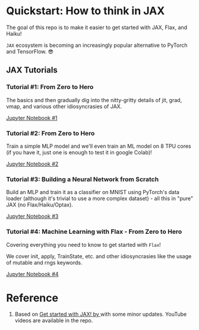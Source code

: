 # Quickstart: How to think in JAX

The goal of this repo is to make it easier to get started with JAX, Flax, and Haiku!

`JAX` ecosystem is becoming an increasingly popular alternative to PyTorch and TensorFlow. 😎

## JAX Tutorials
### Tutorial #1: From Zero to Hero
The basics and then gradually dig into the nitty-gritty details of jit, grad, vmap, and various other idiosyncrasies of JAX.

[Jupyter Notebook #1](https://github.com/Xrenya/quickstart_JAX/blob/main/Tutorial_1_JAX_Zero2Hero.ipynb)

### Tutorial #2: From Zero to Hero
Train a simple MLP model and we'll even train an ML model on 8 TPU cores (if you have it, just one is enough to test it in google Colab)!

[Jupyter Notebook #2](https://github.com/Xrenya/quickstart_JAX/blob/main/Tutorial_2_JAX_Zero2Hero.ipynb)

### Tutorial #3: Building a Neural Network from Scratch

Build an MLP and train it as a classifier on MNIST using PyTorch's data loader (although it's trivial to use a more complex dataset) - all this in "pure" JAX (no Flax/Haiku/Optax).

[Jupyter Notebook #3](https://github.com/Xrenya/quickstart_JAX/blob/main/Tutorial_3_JAX_Zero2Hero.ipynb)

### Tutorial #4: Machine Learning with Flax - From Zero to Hero
Covering everything you need to know to get started with `Flax`!

We cover init, apply, TrainState, etc. and other idiosyncrasies like the usage of mutable and rngs keywords.

[Jupyter Notebook #4](https://github.com/Xrenya/quickstart_JAX/blob/main/Tutorial_4_JAX_Zero2Hero.ipynb)

# Reference
1. Based on [Get started with JAX! by ](https://github.com/gordicaleksa/get-started-with-JAX) with some minor updates. YouTube videos are available in the repo.
